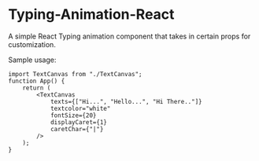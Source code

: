 # Typing-Animation-React
A simple React Typing animation component that takes in certain props for customization.

Sample usage:

```
import TextCanvas from "./TextCanvas";
function App() {
    return (
        <TextCanvas
            texts={["Hi...", "Hello...", "Hi There.."]}
            textcolor="white"
            fontSize={20}
            displayCaret={1}
            caretChar={"|"}
        />
    );
}

```
